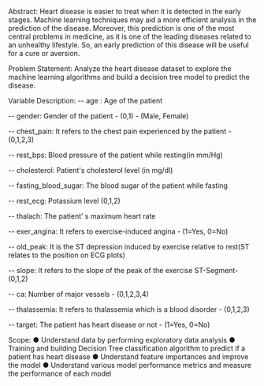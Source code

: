 Abstract:
Heart disease is easier to treat when it is detected in the early stages. Machine learning techniques may aid a more efficient analysis in the prediction of the disease. Moreover, this prediction is one of the most 
central problems in medicine, as it is one of the leading diseases related to an unhealthy lifestyle. So, an early prediction of this disease will be useful for a cure or aversion.

Problem Statement:
Analyze the heart disease dataset to explore the machine learning algorithms and build a decision tree model to predict the disease.

Variable Description:
-- age : Age of the patient

-- gender: Gender of the patient - (0,1) - (Male, Female)

-- chest_pain: It refers to the chest pain experienced by the patient -(0,1,2,3)

-- rest_bps: Blood pressure of the patient while resting(in mm/Hg)

-- cholesterol: Patient's cholesterol level (in mg/dl)

-- fasting_blood_sugar: The blood sugar of the patient while fasting

-- rest_ecg: Potassium level (0,1,2)

-- thalach: The patient’ s maximum heart rate

-- exer_angina: It refers to exercise-induced angina - (1=Yes, 0=No)

-- old_peak: It is the ST depression induced by exercise relative to rest(ST relates to the position on ECG plots)

-- slope: It refers to the slope of the peak of the exercise ST-Segment- (0,1,2)

-- ca: Number of major vessels - (0,1,2,3,4)

-- thalassemia: It refers to thalassemia which is a blood disorder - (0,1,2,3)

-- target: The patient has heart disease or not - (1=Yes, 0=No)

Scope:
● Understand data by performing exploratory data analysis ● Training and building Decision Tree classification algorithm to predict if a patient has heart disease 
● Understand feature importances and improve the model ● Understand various model performance metrics and measure the performance of each model
